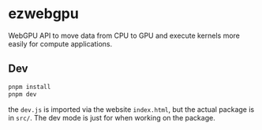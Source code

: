 # ezwebgpu

WebGPU API to move data from CPU to GPU and execute kernels more easily for compute applications.

## Dev

```bash
pnpm install
pnpm dev
```

the `dev.js` is imported via the website `index.html`, but the actual package is in `src/`. The dev mode is just for when working on the package.